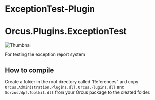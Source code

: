 # ExceptionTest-Plugin
# Orcus.Plugins.ExceptionTest
![Thumbnail](Orcus.Plugins.ExceptionTest.png?raw=true)

For testing the exception report system

## How to compile
Create a folder in the root directory called "References" and copy `Orcus.Administration.Plugins.dll`, `Orcus.Plugins.dll` and `Sorzus.Wpf.Toolkit.dll` from your Orcus package to the created folder.

